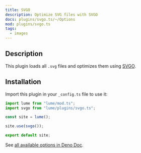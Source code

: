 ```yaml
---
title: SVGO
description: Optimize SVG files with SVGO
docs: plugins/svgo.ts/~/Options
mod: plugins/svgo.ts
tags:
  - images
---
```


## Description

This plugin loads all `.svg` files and optimizes them using
[SVGO](https://github.com/svg/svgo).

## Installation

Import this plugin in your `_config.ts` file to use it:

```js
import lume from "lume/mod.ts";
import svgo from "lume/plugins/svgo.ts";

const site = lume();

site.use(svgo());

export default site;
```

See
[all available options in Deno Doc](https://doc.deno.land/https/deno.land/x/lume/plugins/svgo.ts/~/Options).
